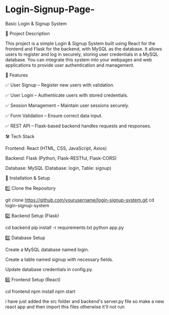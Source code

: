# Login-Signup-Page-
Basic Login & Signup System

📌 Project Description

This project is a simple Login & Signup System built using React for the frontend and Flask for the backend, with MySQL as the database. It allows users to register and log in securely, storing user credentials in a MySQL database. You can integrate this system into your webpages and web applications to provide user authentication and management.

🚀 Features

✅ User Signup – Register new users with validation.

✅ User Login – Authenticate users with stored credentials.

✅ Session Management – Maintain user sessions securely.

✅ Form Validation – Ensure correct data input.

✅ REST API – Flask-based backend handles requests and responses.

🛠 Tech Stack

Frontend: React (HTML, CSS, JavaScript, Axios)

Backend: Flask (Python, Flask-RESTful, Flask-CORS)

Database: MySQL (Database: login, Table: signup)

📌 Installation & Setup

1️⃣ Clone the Repository

git clone https://github.com/yourusername/login-signup-system.git
cd login-signup-system

2️⃣ Backend Setup (Flask)

cd backend
pip install -r requirements.txt
python app.py

3️⃣ Database Setup

Create a MySQL database named login.

Create a table named signup with necessary fields.

Update database credentials in config.py.

4️⃣ Frontend Setup (React)

cd frontend
npm install
npm start


i have just added the src folder and backend's server.py file so make a new react app and then import this files otherwise it'll not run


